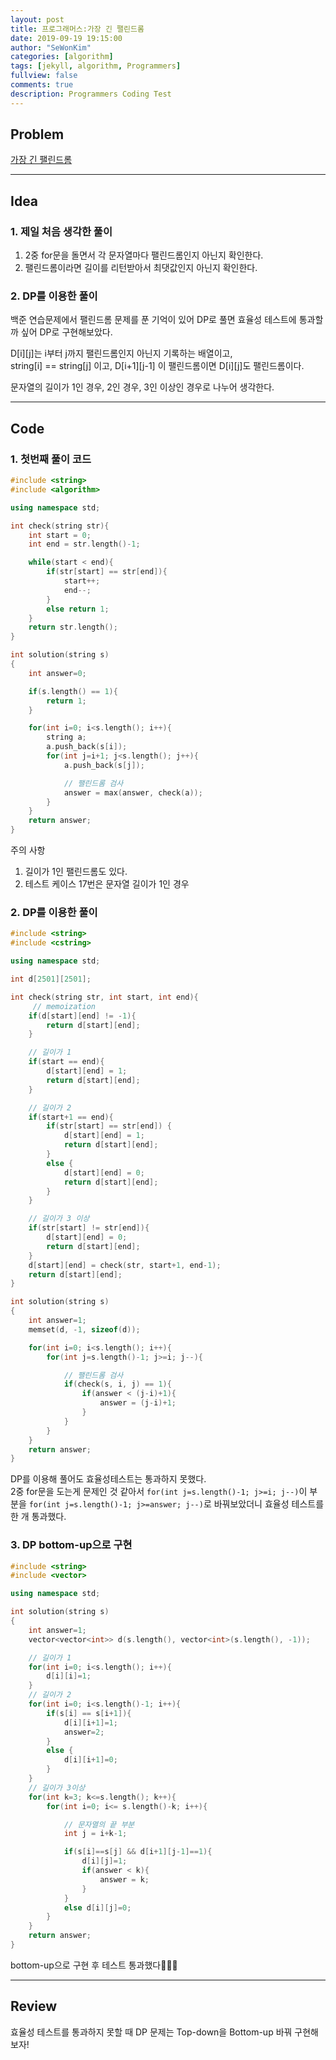 ```yaml
---
layout: post
title: 프로그래머스:가장 긴 팰린드롬
date: 2019-09-19 19:15:00
author: "SeWonKim"
categories: [algorithm]
tags: [jekyll, algorithm, Programmers]
fullview: false
comments: true
description: Programmers Coding Test
---
```


## Problem

[가장 긴 팰린드롬](https://programmers.co.kr/learn/courses/30/lessons/12904)

---

## Idea

### 1. 제일 처음 생각한 풀이

1. 2중 for문을 돌면서 각 문자열마다 팰린드롬인지 아닌지 확인한다.
2. 팰린드롬이라면 길이를 리턴받아서 최댓값인지 아닌지 확인한다.

### 2. DP를 이용한 풀이

백준 연습문제에서 팰린드롬 문제를 푼 기억이 있어 DP로 풀면 효율성 테스트에 통과할까 싶어 DP로 구현해보았다.

D[i][j]는 i부터 j까지 팰린드롬인지 아닌지 기록하는 배열이고,  
string[i] == string[j] 이고, D[i+1][j-1] 이 팰린드롬이면 D[i][j]도 팰린드롬이다.

문자열의 길이가 1인 경우, 2인 경우, 3인 이상인 경우로 나누어 생각한다.

---

## Code

### 1. 첫번째 풀이 코드

```cpp
#include <string>
#include <algorithm>

using namespace std;

int check(string str){
    int start = 0;
    int end = str.length()-1;

    while(start < end){
        if(str[start] == str[end]){
            start++;
            end--;
        }
        else return 1;
    }
    return str.length();
}

int solution(string s)
{
    int answer=0;

    if(s.length() == 1){
        return 1;
    }

    for(int i=0; i<s.length(); i++){
        string a;
        a.push_back(s[i]);
        for(int j=i+1; j<s.length(); j++){
            a.push_back(s[j]);

            // 팰린드롬 검사
            answer = max(answer, check(a));
        }
    }
    return answer;
}
```

주의 사항

1. 길이가 1인 팰린드롬도 있다.
2. 테스트 케이스 17번은 문자열 길이가 1인 경우

### 2. DP를 이용한 풀이

```cpp
#include <string>
#include <cstring>

using namespace std;

int d[2501][2501];

int check(string str, int start, int end){
     // memoization
    if(d[start][end] != -1){
        return d[start][end];
    }

    // 길이가 1
    if(start == end){
        d[start][end] = 1;
        return d[start][end];
    }

    // 길이가 2
    if(start+1 == end){
        if(str[start] == str[end]) {
            d[start][end] = 1;
            return d[start][end];
        }
        else {
            d[start][end] = 0;
            return d[start][end];
        }
    }

    // 길이가 3 이상
    if(str[start] != str[end]){
        d[start][end] = 0;
        return d[start][end];
    }
    d[start][end] = check(str, start+1, end-1);
    return d[start][end];
}

int solution(string s)
{
    int answer=1;
    memset(d, -1, sizeof(d));

    for(int i=0; i<s.length(); i++){
        for(int j=s.length()-1; j>=i; j--){

            // 팰린드롬 검사
            if(check(s, i, j) == 1){
                if(answer < (j-i)+1){
                    answer = (j-i)+1;
                }
            }
        }
    }
    return answer;
}
```

DP를 이용해 풀어도 효율성테스트는 통과하지 못했다.  
2중 for문을 도는게 문제인 것 같아서 `for(int j=s.length()-1; j>=i; j--)`이 부분을 `for(int j=s.length()-1; j>=answer; j--)`로 바꿔보았더니 효율성 테스트를 한 개 통과했다.

### 3. DP bottom-up으로 구현

```cpp
#include <string>
#include <vector>

using namespace std;

int solution(string s)
{
    int answer=1;
    vector<vector<int>> d(s.length(), vector<int>(s.length(), -1));

    // 길이가 1
    for(int i=0; i<s.length(); i++){
        d[i][i]=1;
    }
    // 길이가 2
    for(int i=0; i<s.length()-1; i++){
        if(s[i] == s[i+1]){
            d[i][i+1]=1;
            answer=2;
        }
        else {
            d[i][i+1]=0;
        }
    }
    // 길이가 3이상
    for(int k=3; k<=s.length(); k++){
        for(int i=0; i<= s.length()-k; i++){

            // 문자열의 끝 부분
            int j = i+k-1;

            if(s[i]==s[j] && d[i+1][j-1]==1){
                d[i][j]=1;
                if(answer < k){
                    answer = k;
                }
            }
            else d[i][j]=0;
        }
    }
    return answer;
}
```

bottom-up으로 구현 후 테스트 통과했다👏👏👏

---

## Review

효율성 테스트를 통과하지 못할 때 DP 문제는 Top-down을 Bottom-up 바꿔 구현해보자!
